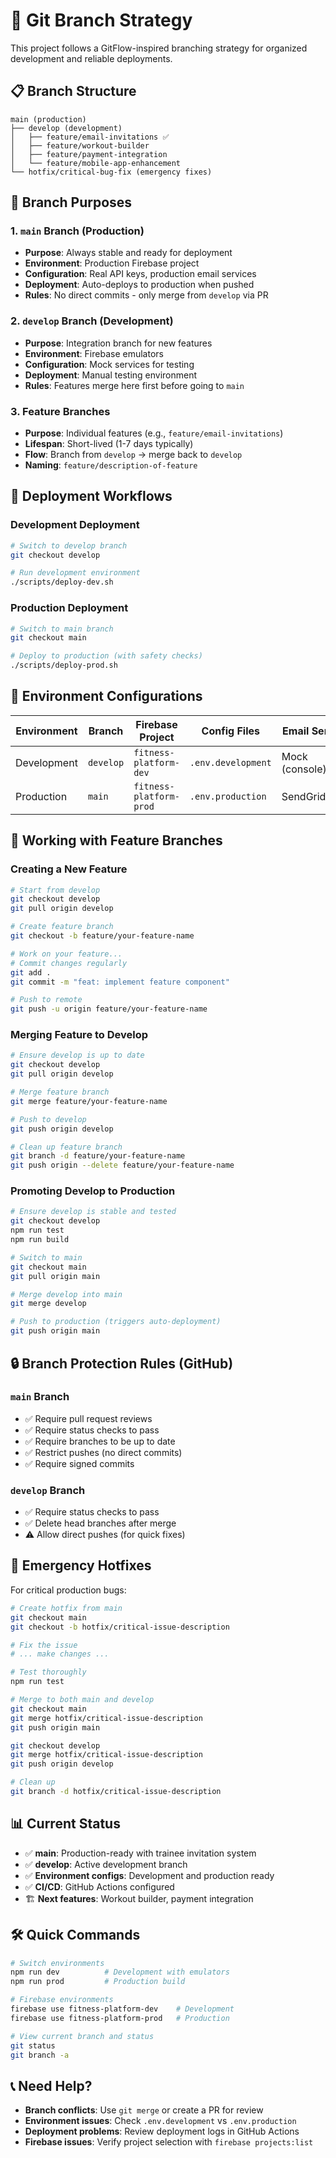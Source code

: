 # 🌳 Git Branch Strategy

This project follows a GitFlow-inspired branching strategy for organized development and reliable deployments.

## 📋 Branch Structure

```
main (production)
├── develop (development)
│   ├── feature/email-invitations ✅
│   ├── feature/workout-builder
│   ├── feature/payment-integration
│   └── feature/mobile-app-enhancement
└── hotfix/critical-bug-fix (emergency fixes)
```

## 🎯 Branch Purposes

### 1. `main` Branch (Production)
- **Purpose**: Always stable and ready for deployment
- **Environment**: Production Firebase project
- **Configuration**: Real API keys, production email services
- **Deployment**: Auto-deploys to production when pushed
- **Rules**: No direct commits - only merge from `develop` via PR

### 2. `develop` Branch (Development)
- **Purpose**: Integration branch for new features
- **Environment**: Firebase emulators
- **Configuration**: Mock services for testing
- **Deployment**: Manual testing environment
- **Rules**: Features merge here first before going to `main`

### 3. Feature Branches
- **Purpose**: Individual features (e.g., `feature/email-invitations`)
- **Lifespan**: Short-lived (1-7 days typically)
- **Flow**: Branch from `develop` → merge back to `develop`
- **Naming**: `feature/description-of-feature`

## 🚀 Deployment Workflows

### Development Deployment
```bash
# Switch to develop branch
git checkout develop

# Run development environment
./scripts/deploy-dev.sh
```

### Production Deployment
```bash
# Switch to main branch
git checkout main

# Deploy to production (with safety checks)
./scripts/deploy-prod.sh
```

## 📁 Environment Configurations

| Environment | Branch | Firebase Project | Config Files | Email Service |
|-------------|--------|------------------|--------------|---------------|
| Development | `develop` | `fitness-platform-dev` | `.env.development` | Mock (console) |
| Production | `main` | `fitness-platform-prod` | `.env.production` | SendGrid/Real |

## 🔧 Working with Feature Branches

### Creating a New Feature
```bash
# Start from develop
git checkout develop
git pull origin develop

# Create feature branch
git checkout -b feature/your-feature-name

# Work on your feature...
# Commit changes regularly
git add .
git commit -m "feat: implement feature component"

# Push to remote
git push -u origin feature/your-feature-name
```

### Merging Feature to Develop
```bash
# Ensure develop is up to date
git checkout develop
git pull origin develop

# Merge feature branch
git merge feature/your-feature-name

# Push to develop
git push origin develop

# Clean up feature branch
git branch -d feature/your-feature-name
git push origin --delete feature/your-feature-name
```

### Promoting Develop to Production
```bash
# Ensure develop is stable and tested
git checkout develop
npm run test
npm run build

# Switch to main
git checkout main
git pull origin main

# Merge develop into main
git merge develop

# Push to production (triggers auto-deployment)
git push origin main
```

## 🔒 Branch Protection Rules (GitHub)

### `main` Branch
- ✅ Require pull request reviews
- ✅ Require status checks to pass
- ✅ Require branches to be up to date
- ✅ Restrict pushes (no direct commits)
- ✅ Require signed commits

### `develop` Branch
- ✅ Require status checks to pass
- ✅ Delete head branches after merge
- ⚠️ Allow direct pushes (for quick fixes)

## 🚨 Emergency Hotfixes

For critical production bugs:

```bash
# Create hotfix from main
git checkout main
git checkout -b hotfix/critical-issue-description

# Fix the issue
# ... make changes ...

# Test thoroughly
npm run test

# Merge to both main and develop
git checkout main
git merge hotfix/critical-issue-description
git push origin main

git checkout develop
git merge hotfix/critical-issue-description
git push origin develop

# Clean up
git branch -d hotfix/critical-issue-description
```

## 📊 Current Status

- ✅ **main**: Production-ready with trainee invitation system
- ✅ **develop**: Active development branch
- ✅ **Environment configs**: Development and production ready
- ✅ **CI/CD**: GitHub Actions configured
- 🏗️ **Next features**: Workout builder, payment integration

## 🛠️ Quick Commands

```bash
# Switch environments
npm run dev          # Development with emulators
npm run prod         # Production build

# Firebase environments
firebase use fitness-platform-dev    # Development
firebase use fitness-platform-prod   # Production

# View current branch and status
git status
git branch -a
```

## 📞 Need Help?

- **Branch conflicts**: Use `git merge` or create a PR for review
- **Environment issues**: Check `.env.development` vs `.env.production`
- **Deployment problems**: Review deployment logs in GitHub Actions
- **Firebase issues**: Verify project selection with `firebase projects:list`